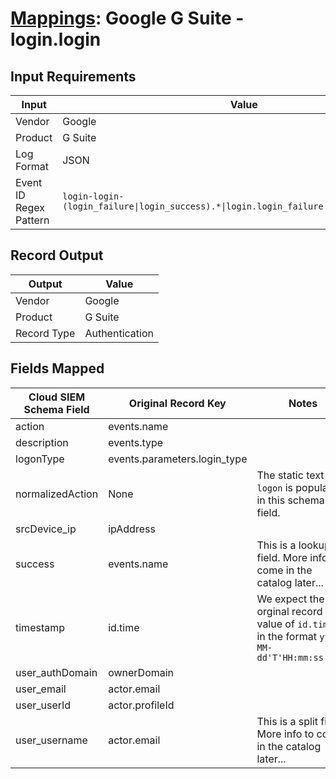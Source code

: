 # [Mappings](README.md): Google G Suite - login.login

## Input Requirements

|Input|Value|
|-----|-----|
|Vendor|Google|
|Product|G Suite|
|Log Format|JSON|
|Event ID Regex Pattern|`login-login-(login_failure\|login_success).*\|login.login_failure\|login.login_success`|

## Record Output

|Output|Value|
|------|-----|
|Vendor|Google|
|Product|G Suite|
|Record Type|Authentication|

## Fields Mapped

|Cloud SIEM Schema Field|Original Record Key|Notes|
|-----------------------|-------------------|-----|
|action|events.name||
|description|events.type||
|logonType|events.parameters.login_type||
|normalizedAction|None|The static text `logon` is populated in this schema field.|
|srcDevice_ip|ipAddress||
|success|events.name|This is a lookup field. More info to come in the catalog later...|
|timestamp|id.time|We expect the orginal record value of `id.time` is in the format `yyyy-MM-dd'T'HH:mm:ss.SSSZ`|
|user_authDomain|ownerDomain||
|user_email|actor.email||
|user_userId|actor.profileId||
|user_username|actor.email|This is a split field. More info to come in the catalog later...|

